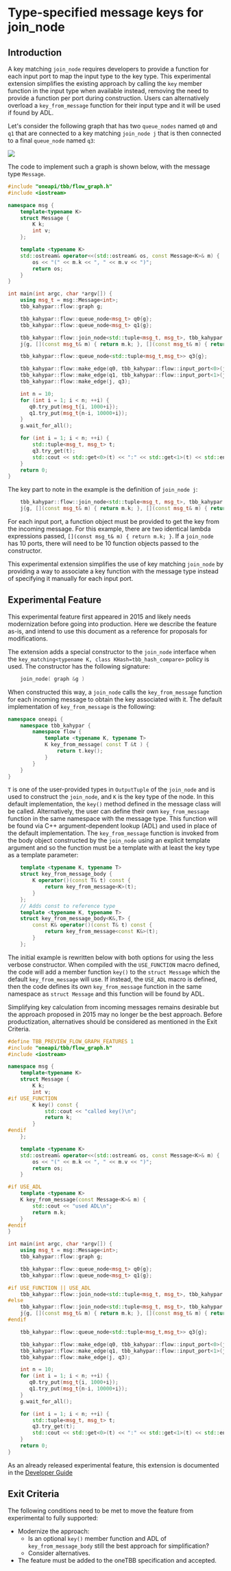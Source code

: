 # Type-specified message keys for join_node

## Introduction

A key matching `join_node` requires developers to provide a function for each input port to map the
input type to the key type. This experimental extension simplifies the existing approach by calling the
`key` member function in the input type when available instead, removing the need to provide a function
per port during construction. Users can alternatively overload a `key_from_message` function for their
input type and it will be used if found by ADL.

Let's consider the following graph that has two `queue_nodes` named `q0` and `q1` that are connected to a
key matching `join_node j` that is then connected to a final `queue_node` named `q3`:

<img src="JoinGraph.png">

The code to implement such a graph is shown below, with the message type `Message`.

```cpp
#include "oneapi/tbb/flow_graph.h"
#include <iostream>

namespace msg {
    template<typename K>
    struct Message {
        K k;
        int v;
    };

    template <typename K>
    std::ostream& operator<<(std::ostream& os, const Message<K>& m) {
        os << "(" << m.k << ", " << m.v << ")";
        return os;
    }
}

int main(int argc, char *argv[]) {
    using msg_t = msg::Message<int>;
    tbb_kahypar::flow::graph g;

    tbb_kahypar::flow::queue_node<msg_t> q0{g};
    tbb_kahypar::flow::queue_node<msg_t> q1{g};

    tbb_kahypar::flow::join_node<std::tuple<msg_t, msg_t>, tbb_kahypar::flow::key_matching<int>> 
    j{g, [](const msg_t& m) { return m.k; }, [](const msg_t& m) { return m.k; } };

    tbb_kahypar::flow::queue_node<std::tuple<msg_t,msg_t>> q3{g};

    tbb_kahypar::flow::make_edge(q0, tbb_kahypar::flow::input_port<0>(j));
    tbb_kahypar::flow::make_edge(q1, tbb_kahypar::flow::input_port<1>(j));
    tbb_kahypar::flow::make_edge(j, q3);

    int n = 10;
    for (int i = 1; i < n; ++i) {
       q0.try_put(msg_t{i, 1000+i});
       q1.try_put(msg_t{n-i, 10000+i});
    }
    g.wait_for_all();

    for (int i = 1; i < n; ++i) {
        std::tuple<msg_t, msg_t> t;
        q3.try_get(t);
        std::cout << std::get<0>(t) << ":" << std::get<1>(t) << std::endl;
    }
    return 0;
}

```

The key part to note in the example is the definition of `join_node j`:

```cpp
    tbb_kahypar::flow::join_node<std::tuple<msg_t, msg_t>, tbb_kahypar::flow::key_matching<int>> 
    j{g, [](const msg_t& m) { return m.k; }, [](const msg_t& m) { return m.k; } };
```

For each input port, a function object must be provided to get the key from the incoming message.
For this example, there are two identical lambda expressions passed, `[](const msg_t& m) { return m.k; }`.
If a `join_node` has 10 ports, there will need to be 10 function objects passed to the constructor.

This experimental extension simplifies the use of key matching `join_node` by providing a way to associate a
key function with the message type instead of specifying it manually for each input port.

## Experimental Feature

This experimental feature first appeared in 2015 and likely needs modernization before going into
production. Here we describe the feature as-is, and intend to use this document as a reference
for proposals for modifications.

The extension adds a special constructor to the `join_node` interface when the
`key_matching<typename K, class KHash=tbb_hash_compare>` policy is used. The constructor has the
following signature:

```cpp
    join_node( graph &g )
```

When constructed this way, a `join_node` calls the `key_from_message` function for each incoming
message to obtain the key associated with it. The default implementation of `key_from_message`
is the following:

```cpp
namespace oneapi {
    namespace tbb_kahypar {
        namespace flow {
            template <typename K, typename T>
            K key_from_message( const T &t ) {
                return t.key();
            }
        }
    }
}
```

`T` is one of the user-provided types in `OutputTuple` of the `join_node` and is used to construct
the `join_node`, and `K` is the key type of the node. In this default implementation, the `key()` method
defined in the message class will be called. Alternatively, the user can define their own `key_from_message`
function in the same namespace with the message type. This function will be found via C++ argument-dependent
lookup (ADL) and used in place of the default implementation. The `key_from_message` function is invoked
from the body object constructed by the `join_node` using an explicit template argument and so the function
must be a template with at least the key type as a template parameter:


```cpp
    template <typename K, typename T>
    struct key_from_message_body {
        K operator()(const T& t) const {
            return key_from_message<K>(t);
        }
    };
    // Adds const to reference type
    template <typename K, typename T>
    struct key_from_message_body<K&,T> {
        const K& operator()(const T& t) const {
            return key_from_message<const K&>(t);
        }
    };
```

The initial example is rewritten below with both options for using the less verbose constructor.
When compiled with the `USE_FUNCTION` macro defined, the code will add a member function `key()`
to the `struct Message` which the default `key_from_message` will use. If instead, the
`USE_ADL` macro is defined, then the code defines its own `key_from_message` function in the
same namespace as `struct Message` and this function will be found by ADL.

Simplifying key calculation from incoming messages remains desirable but the approach proposed
in 2015 may no longer be the best approach. Before productization, alternatives should be
considered as mentioned in the Exit Criteria.

```cpp
#define TBB_PREVIEW_FLOW_GRAPH_FEATURES 1
#include "oneapi/tbb/flow_graph.h"
#include <iostream>

namespace msg {
    template<typename K>
    struct Message {
        K k;
        int v;
#if USE_FUNCTION
        K key() const {
            std::cout << "called key()\n"; 
            return k; 
        }
#endif
    };

    template <typename K>
    std::ostream& operator<<(std::ostream& os, const Message<K>& m) {
        os << "(" << m.k << ", " << m.v << ")";
        return os;
    }

#if USE_ADL
    template <typename K>
    K key_from_message(const Message<K>& m) {
        std::cout << "used ADL\n"; 
        return m.k;
    }
#endif
}

int main(int argc, char *argv[]) {
    using msg_t = msg::Message<int>;
    tbb_kahypar::flow::graph g;

    tbb_kahypar::flow::queue_node<msg_t> q0{g};
    tbb_kahypar::flow::queue_node<msg_t> q1{g};

#if USE_FUNCTION || USE_ADL
    tbb_kahypar::flow::join_node<std::tuple<msg_t, msg_t>, tbb_kahypar::flow::key_matching<int>> j{g};
#else
    tbb_kahypar::flow::join_node<std::tuple<msg_t, msg_t>, tbb_kahypar::flow::key_matching<int>> 
    j{g, [](const msg_t& m) { return m.k; }, [](const msg_t& m) { return m.k; } };
#endif

    tbb_kahypar::flow::queue_node<std::tuple<msg_t,msg_t>> q3{g};

    tbb_kahypar::flow::make_edge(q0, tbb_kahypar::flow::input_port<0>(j));
    tbb_kahypar::flow::make_edge(q1, tbb_kahypar::flow::input_port<1>(j));
    tbb_kahypar::flow::make_edge(j, q3);

    int n = 10;
    for (int i = 1; i < n; ++i) {
       q0.try_put(msg_t{i, 1000+i});
       q1.try_put(msg_t{n-i, 10000+i});
    }
    g.wait_for_all();

    for (int i = 1; i < n; ++i) {
        std::tuple<msg_t, msg_t> t;
        q3.try_get(t);
        std::cout << std::get<0>(t) << ":" << std::get<1>(t) << std::endl;
    }
    return 0;
}
```

As an already released experimental feature, this extension is documented in the
[Developer Guide](https://www.intel.com/content/www/us/en/docs/onetbb/developer-guide-api-reference/2022-0/type-specified-message-keys-for-join-node.html)

## Exit Criteria

The following conditions need to be met to move the feature from experimental to fully supported:
* Modernize the approach:
  * Is an optional `key()` member function and ADL of `key_from_message_body` still the best
  approach for simplification?
  * Consider alternatives.
* The feature must be added to the oneTBB specification and accepted.
